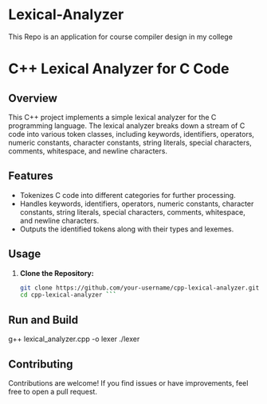 # Lexical-Analyzer
This Repo is an application for course compiler design in my college 

# C++ Lexical Analyzer for C Code

## Overview

This C++ project implements a simple lexical analyzer for the C programming language. The lexical analyzer breaks down a stream of C code into various token classes, including keywords, identifiers, operators, numeric constants, character constants, string literals, special characters, comments, whitespace, and newline characters.

## Features

- Tokenizes C code into different categories for further processing.
- Handles keywords, identifiers, operators, numeric constants, character constants, string literals, special characters, comments, whitespace, and newline characters.
- Outputs the identified tokens along with their types and lexemes.

## Usage

1. **Clone the Repository:**
   ```bash
   git clone https://github.com/your-username/cpp-lexical-analyzer.git
   cd cpp-lexical-analyzer ```

## Run and Build

g++ lexical_analyzer.cpp -o lexer
./lexer

## Contributing

Contributions are welcome! If you find issues or have improvements, feel free to open a pull request.
